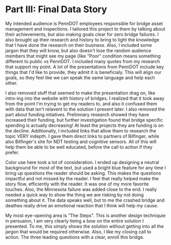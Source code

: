# Part III: Final Data Story

My intended audience is PennDOT employees responsible for bridge asset management and inspections. I tailored this project to them by talking about their achievements, but also making goals clear for zero bridge failures. I also brought up their research and history to bring to light the knowledge that I have done the research on their business. Also, I included some jargon that they will know, but also doesn't lose the random audience members that might see my page (like "Poor" condition means something different to public vs PennDOT. I included many quotes from my research that support my point. A lot of the presentations from PennDOT include key things that I'd like to provide, they admit it is beneficialy. This will align our goals, so they feel like we can speak the same language and help each other. 

I also removed stuff that seemed to make the presentation drag on, like intro-ing into the website with history of bridges. I realized that it took away from the point I'm trying to get my readers to, and also it confused them with data that isn't relavent to the solution I present later. I also removed the part about funding intiatives. Prelimnary research showed they have increased their funding, but further investigation found that bridge specific spending is actually decreasing! At least the projects they are funding is on the decline. Additionally, I included links that allow them to research the topic VERY indepth. I gave them direct links to partners of Bilfinger, while also Bilfinger's site for NDT testing and cognitive sensors. All of this will help them be able to be well educated, before the call to action if they prefer. 

Color use here took a lot of consideration. I ended up designing a neutral background for most of the text, but used a bright blue feature for any time I bring up questions the reader should be asking. This makes the questions impactful and not missed by the reader. I feel that really helped make the story flow, efficiently with the reader. It was one of my more favorite touches. Also, the Minnesota failure was added close to the end. I really needed a quick way to show the thing we are risking by not doing something about it. The data speaks well, but to me the crashed bridge and deathes really drive an emotional reaction that I think will help my cause. 

My most eye-opening area is "The Steps". This is another design techniquie in persuaion, I am very clearly tieing a bow on the entire solution I presented. To me, this simply shows the solution without getting into all the jargon that would be required otherwise. Also, I like my closing call to action. The three leading questions with a clear, enroll this bridge.
